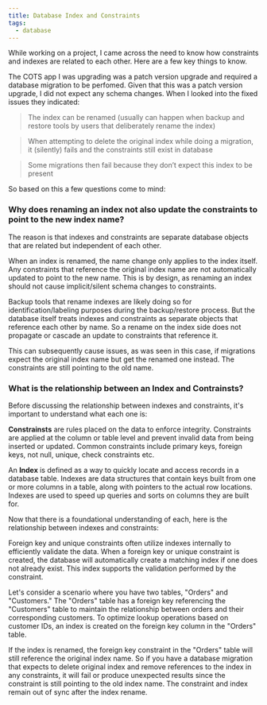 ```yaml
---
title: Database Index and Constraints
tags:
  - database  
---
```


While working on a project, I came across the need to know how constraints and indexes are related to each other. Here are a few key things to know.

The COTS app I was upgrading was a patch version upgrade and required a database migration to be perfomed. Given that this was a patch version upgrade, I did not expect any schema changes. When I looked into the fixed
issues they indicated:

> The index can be renamed (usually can happen when backup and restore tools by users that deliberately rename the index)

> When  attempting to delete the original index while doing a migration, it (silently) fails and the constraints still exist in database

> Some migrations then fail because they don’t expect this index to be present

So based on this a few questions come to mind:

### Why does renaming an index not also update the constraints to point to the new index name? 

The reason is that indexes and constraints are separate database objects that are related but independent of each other.

When an index is renamed, the name change only applies to the index itself. Any constraints that reference the original index name are not automatically updated to point to the new name. This is by design, as renaming an index should not cause implicit/silent schema changes to constraints.

Backup tools that rename indexes are likely doing so for identification/labeling purposes during the backup/restore process. But the database itself treats indexes and constraints as separate objects that reference each other by name. So a rename on the index side does not propagate or cascade an update to constraints that reference it.

 This can subsequently cause issues, as was seen in this case, if migrations expect the original index name but get the renamed one instead. The constraints are still pointing to the old name.

### What is the relationship between an Index and Contrainsts?

Before discussing the relationship between indexes and constraints, it's important to understand what each one is:

**Constrainsts** are rules placed on the data to enforce integrity. Constraints are applied at the column or table level and prevent invalid data from being inserted or updated. Common constraints include primary keys, foreign keys, not null, unique, check constraints etc.

An **Index** is defined as a way to quickly locate and access records in a database table. Indexes are data structures that contain keys built from one or more columns in a table, along with pointers to the actual row locations. Indexes are used to speed up queries and sorts on columns they are built for.

Now that there is a foundational understanding of each, here is the relationship between indexes and constraints:

Foreign key and unique constraints often utilize indexes internally to efficiently validate the data. When a foreign key or unique constraint is created, the database will automatically create a matching index if one does not already exist. This index supports the validation performed by the constraint. 

Let's consider a scenario where you have two tables, "Orders" and "Customers." The "Orders" table has a foreign key referencing the "Customers" table to maintain the relationship between orders and their corresponding customers. To optimize lookup operations based on customer IDs, an index is created on the foreign key column in the "Orders" table. 

If the index is renamed, the foreign key constraint in the "Orders" table will still reference the original index name. So if you have a database migration that expects to delete original index and remove references to the index in any constraints, it will fail or produce unexpected results since the constraint is still pointing to the old index name. The constraint and index remain out of sync after the index rename.

